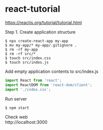 # react-tutorial

https://reactjs.org/tutorial/tutorial.html

Step 1. Create application structure
```console
$ npx create-react-app my-app
$ mv my-app/* my-app/.gitignore .
$ rm -rf my-app
$ rm -rf src/*
$ touch src/index.css
$ touch src/indes.js
```

Add empty application contents to src/index.js
```javascript:src/index.js
import React from 'react';
import ReactDOM from 'react-dom/client';
import './index.css';
```

Run server
```console
$ npm start
```

Check web<br/>
http://localhost:3000
